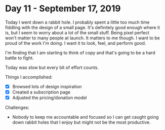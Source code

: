 # Day 11 - September 17, 2019

Today I went down a rabbit hole. I probably spent a little too much time fiddling with the design of a small page. It's definitely good enough where it is, but I seem to worry about a lot of the small stuff. Being pixel perfect won't matter to many people at launch. It matters to me though. I want to be proud of the work I'm doing. I want it to look, feel, and perform good.

I'm finding that I am starting to think of copy and that's going to be a hard battle to fight.

Today was slow but every bit of effort counts.

Things I accomplished:

- [x] Browsed lots of design inspiration
- [x] Created a subscription page
- [x] Adjusted the pricing/donation model

Challenges:

- Nobody to keep me accountable and focused so I can get caught going down rabbit holes that I enjoy but might not be the most productive.
